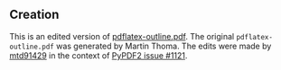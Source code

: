 ## Creation

This is an edited version of [pdflatex-outline.pdf](https://github.com/py-pdf/PyPDF2/blob/main/resources/pdflatex-outline.pdf).
The original `pdflatex-outline.pdf` was generated by Martin Thoma.
The edits were made by [mtd91429](https://github.com/mtd91429) in the
context of [PyPDF2 issue #1121](https://github.com/py-pdf/PyPDF2/issues/1121).

